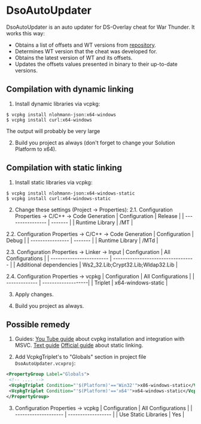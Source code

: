# DsoAutoUpdater 
DsoAutoUpdater is an auto updater for DS-Overlay cheat for War Thunder. It works this way:
* Obtains a list of offsets and WT versions from [repository](https://github.com/Hxnter999/ThunderDumps).
* Determines WT version that the cheat was developed for.
* Obtains the latest version of WT and its offsets.
* Updates the offsets values presented in binary to their up-to-date versions.


## Compilation with dynamic linking
1. Install dynamic libraries via vcpkg:
```shell
$ vcpkg install nlohmann-json:x64-windows
$ vcpkg install curl:x64-windows
```
The output will probably be very large

2. Build you project as always (don't forget to change your Solution Platform to x64).


## Compilation with static linking
1. Install static libraries via vcpkg:
```shell
$ vcpkg install nlohmann-json:x64-windows-static
$ vcpkg install curl:x64-windows-static
```

2. Change these settings (Project -> Properties):
2.1. Configuration Properties -> C/C++ -> Code Generation
| Configuration    | Release |
| ---------------- | ------- |
| Runtime Library  | /MT     |

2.2. Configuration Properties -> C/C++ -> Code Generation
| Configuration    | Debug   |
| ---------------- | ------- |
| Runtime Library  | /MTd    |

2.3. Configuration Properties -> Linker -> Input
| Configuration    	   | All Configurations   		              |
| ------------------------ | ---------------------------------- |
| Additional dependencies  | Ws2_32.Lib;Crypt32.Lib;Wldap32.Lib |			

2.4. Configuration Properties -> vcpkg
| Configuration | All Configurations |
| ------------- | -------------------|
| Triplet       | x64-windows-static |	

3. Apply changes.

4. Build you project as always.


## Possible remedy
1. Guides:
[You Tube guide](https://www.youtube.com/watch?v=9TNPhanYbrA) about cvpkg installation and integration with MSVC.
[Text guide](https://levelup.gitconnected.com/how-to-statically-link-c-libraries-with-vcpkg-visual-studio-2019-435c2d4ace03)
[Official guide](https://devblogs.microsoft.com/cppblog/vcpkg-updates-static-linking-is-now-available/) about static linking.

2. Add VcpkgTriplet's to "Globals" section in project file `DsoAutoUpdater.vcxproj`:
```xml
<PropertyGroup Label="Globals">
 <!-- .... -->
 <VcpkgTriplet Condition="'$(Platform)'=='Win32'">x86-windows-static</VcpkgTriplet>
 <VcpkgTriplet Condition="'$(Platform)'=='x64'">x64-windows-static</VcpkgTriplet>
</PropertyGroup>
```

3. Configuration Properties -> vcpkg
| Configuration        | All Configurations |
| -------------------- | ------------------ |
| Use Static Libraries | Yes 		            |

